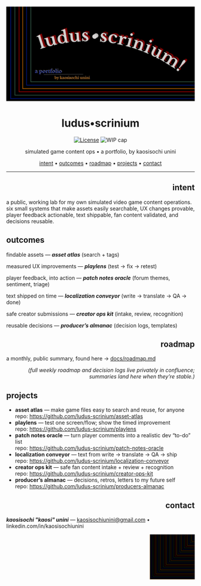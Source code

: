 <!-- Hero banner (optional): add /docs/hero.png and it will show up in social previews -->
<p align="center">
  <img src="docs/hero.png" alt="LUDUS SCRINIUM — Game Content Ops Lab" width="820">
</p>

<h1 align="center">ludus•scrinium</h1>

<p align="center">
  <a href="LICENSE"><img alt="License" src="https://img.shields.io/badge/License-MIT-blue"></a>
  <img alt="WIP cap" src="https://img.shields.io/badge/WIP_cap-3_in_Doing-important">
</p>

<p align="center">
  simulated game content ops • a portfolio, by kaosisochi unini
</p>

<p align="center">
  <a href="#intent">intent</a> •
  <a href="#outcomes">outcomes</a> •
  <a href="#roadmap">roadmap</a> •
  <a href="#projects">projects</a> •
  <a href="#contact">contact</a>
</p>

---
<h2 align="right">intent</h2>
a public, working lab for my own simulated video game content operations. six small systems that make assets easily searchable, UX changes provable, player feedback actionable, text shippable, fan content validated, and decisions reusable.

## outcomes
findable assets — ***asset atlas*** (search + tags)
  
measured UX improvements — ***playlens*** (test → fix → retest)

player feedback, into action — ***patch notes oracle*** (forum themes, sentiment, triage)

text shipped on time — ***localization conveyor*** (write → translate → QA → done)

safe creator submissions — ***creator ops kit*** (intake, review, recognition)

reusable decisions — ***producer’s almanac*** (decision logs, templates)

<h2 align="right">roadmap</h2>

a monthly, public summary, found here → [docs/roadmap.md](docs/roadmap.md)  

<p align="right"><em>(full weekly roadmap and decision logs live privately in confluence; summaries land here when they’re stable.)</em>
</p>

## projects
- **asset atlas** — make game files easy to search and reuse, for anyone  
  repo: https://github.com/ludus-scrinium/asset-atlas
- **playlens** — test one screen/flow; show the timed improvement  
  repo: https://github.com/ludus-scrinium/playlens
- **patch notes oracle** — turn player comments into a realistic dev “to-do” list  
  repo: https://github.com/ludus-scrinium/patch-notes-oracle
- **localization conveyor** — text from write → translate → QA → ship  
  repo: https://github.com/ludus-scrinium/localization-conveyor
- **creator ops kit** — safe fan content intake + review + recognition  
  repo: https://github.com/ludus-scrinium/creator-ops-kit
- **producer’s almanac** — decisions, retros, letters to my future self  
  repo: https://github.com/ludus-scrinium/producers-almanac

<h2 align="right">contact</h2>

  ***kaosisochi "kaosi" unini*** — kaosisochiunini@gmail.com • linkedin.com/in/kaosisochiunini

<p align="right">
  <img src="docs/heropfp.png" alt="heropfp" width="120">
</p>



